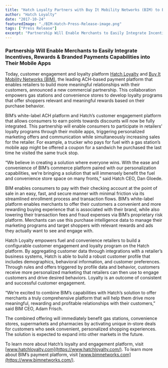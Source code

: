```yaml
---
title: "Hatch Loyalty Partners with Buy It Mobility Networks (BIM) to Bring the Leading Commerce and Customer Engagement Solution to Fuel & Convenience Stores"
author: "Hatch Loyalty"
date: "2017-10-24"
featuredImage: "./BIM-Hatch-Press-Release-image.png"
tags: ["Press Release"]
excerpt: "Partnership Will Enable Merchants to Easily Integrate Incentives, Rewards & Branded Payments Capabilities into Their Mobile Apps"
---
```


### Partnership Will Enable Merchants to Easily Integrate Incentives, Rewards & Branded Payments Capabilities into Their Mobile Apps

Today, customer engagement and loyalty platform [Hatch Loyalty](https://www.hatchloyalty.com/) and [Buy It Mobility Networks (BIM)](https://www.bimnetworks.com/), the leading ACH-based payment platform that enables retailers to build more meaningful relationships with their customers, announced a new commercial partnership. This collaboration empowers gas stations and convenience stores to develop loyalty programs that offer shoppers relevant and meaningful rewards based on their purchase behavior.

BIM’s white-label ACH platform and Hatch’s customer engagement platform that allows consumers to earn points towards discounts will now be fully integrated. This partnership will enable consumers to participate in retailers’ loyalty programs through their mobile apps, triggering personalized marketing offers and communication while simultaneously increasing sales for the retailer. For example, a trucker who pays for fuel with a gas station’s mobile app might be offered a coupon for a sandwich he purchased the last time he visited the same truck stop.

“We believe in creating a solution where everyone wins. With the ease and convenience of BIM’s commerce platform paired with our personalization capabilities, we’re bringing a solution that will immensely benefit the fuel and convenience store space on many fronts,” said Hatch CEO, Dan Gloede.

BIM enables consumers to pay with their checking account at the point of sale in an easy, fast, and secure manner with minimal friction via its streamlined enrollment process and transaction flows. BIM’s white-label platform enables merchants to offer their customers a convenient and more rewarding buying experience that is associated with their brand, while also lowering their transaction fees and fraud expenses via BIM’s proprietary risk platform. Merchants can use this purchase intelligence data to manage their marketing programs and target shoppers with relevant rewards and ads they actually want to see and engage with.

Hatch Loyalty empowers fuel and convenience retailers to build a configurable customer engagement and loyalty program on the Hatch platform. By aggregating customer data through integrations with a retailer’s business systems, Hatch is able to build a robust customer profile that includes demographics, behavioral information, and customer preferences. Through rules and offers triggered by profile data and behavior, customers receive more personalized marketing that retailers can then use to engage customers and drive desired behaviors. Loyalty is an outcome of consistent and successful customer engagement.

“We’re excited to combine BIM’s capabilities with Hatch’s solution to offer merchants a truly comprehensive platform that will help them drive more meaningful, rewarding and profitable relationships with their customers,” said BIM CEO, Adam Frisch.

The combined offering will immediately benefit gas stations, convenience stores, supermarkets and pharmacies by activating unique in-store deals for customers who seek convenient, personalized shopping experiences. The solution is expected to expand into other markets in the future.

To learn more about Hatch’s loyalty and engagement platform, visit [www.hatchloyalty.com](https://www.hatchloyalty.com/).
To learn more about BIM’s payment platform, visit [www.bimnetworks.com](https://www.bimnetworks.com/).
